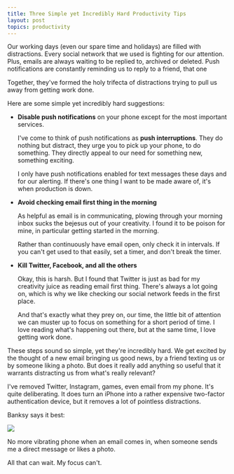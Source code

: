 ```yaml
---
title: Three Simple yet Incredibly Hard Productivity Tips
layout: post
topics: productivity
---
```

Our working days (even our spare time and holidays) are filled with
distractions. Every social network that we used is fighting for our attention.
Plus, emails are always waiting to be replied to, archived or deleted. Push
notifications are constantly reminding us to reply to a friend, that one

Together, they've formed the holy trifecta of distractions trying to pull us
away from getting work done.

Here are some simple yet incredibly hard suggestions:

* **Disable push notifications** on your phone except for the most important
  services.

  I've come to think of push notifications as **push interruptions**. They do
  nothing but distract, they urge you to pick up your phone, to do something.
  They directly appeal to our need for something new, something exciting.
  
  I only have push notifications enabled for text messages these days and for
  our alerting. If there's one thing I want to be made aware of, it's when
  production is down.
  
* **Avoid checking email first thing in the morning**

  As helpful as email is in communicating, plowing through your morning inbox
  sucks the bejesus out of your creativity. I found it to be poison for mine, in
  particular getting started in the morning.
  
  Rather than continuously have email open, only check it in intervals. If you
  can't get used to that easily, set a timer, and don't break the timer.
  
* **Kill Twitter, Facebook, and all the others**

  Okay, this is harsh. But I found that Twitter is just as bad for my creativity
  juice as reading email first thing. There's always a lot going on, which is
  why we like checking our social network feeds in the first place.
  
  And that's exactly what they prey on, our time, the little bit of attention we
  can muster up to focus on something for a short period of time. I love reading
  what's happening out there, but at the same time, I love getting work done.

These steps sound so simple, yet they're incredibly hard. We get excited by the
thought of a new email bringing us good news, by a friend texting us or by
someone liking a photo. But does it really add anything so useful that it
warrants distracting us from what's really relevant?

I've removed Twitter, Instagram, games, even email from my phone. It's quite
deliberating. It does turn an iPhone into a rather expensive two-factor
authentication device, but it removes a lot of pointless distractions.

Banksy says it best:

[![](http://i.imgur.com/ZpR21Nz.jpg)](https://twitter.com/thereaIbanksy/status/446832662330613760/photo/1)

No more vibrating phone when an email comes in, when someone sends me a direct
message or likes a photo.

All that can wait. My focus can't.
